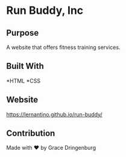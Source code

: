 # Run Buddy, Inc

## Purpose
A website that offers fitness training services.


## Built With
*HTML
*CSS

## Website
https://lernantino.github.io/run-buddy/

## Contribution
Made with ❤️ by Grace Dringenburg 
